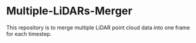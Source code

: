 # Multiple-LiDARs-Merger
This repository is to merge multiple LiDAR point cloud data into one frame for each timestep. 
